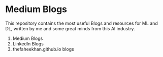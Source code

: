 # Medium Blogs 
This repository contains the most useful Blogs and resources for ML and DL, written by me and some great minds from this AI industry.

1. Medium Blogs
2. LinkedIn Blogs
4. thefaheekhan.github.io  blogs
